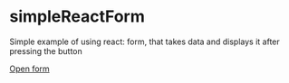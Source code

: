 # simpleReactForm

Simple example of using react: form, that takes data and displays it after pressing the button

[Open form](http://artyoms-form.surge.sh/)